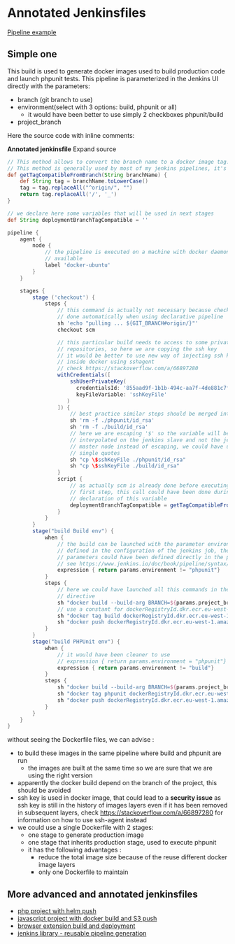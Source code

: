 # Annotated Jenkinsfiles

[Pipeline example](https://www.jenkins.io/doc/book/pipeline/#pipeline-example)

## Simple one

This build is used to generate docker images used to build production code and
launch phpunit tests.
This pipeline is parameterized in the Jenkins UI directly with the parameters:

- branch (git branch to use)
- environment(select with 3 options: build, phpunit or all)
  - it would have been better to use simply 2 checkboxes phpunit/build
- project_branch

Here the source code with inline comments:

**Annotated jenkinsfile** Expand source

<!-- markdownlint-disable MD013 -->

```groovy
// This method allows to convert the branch name to a docker image tag.
// This method is generally used by most of my jenkins pipelines, it's why it has been added to https://github.com/fchastanet/jenkins_library/blob/master/src/fchastanet/Docker.groovy#L31
def getTagCompatibleFromBranch(String branchName) {
    def String tag = branchName.toLowerCase()
    tag = tag.replaceAll("^origin/", "")
    return tag.replaceAll('/', '_')
}

// we declare here some variables that will be used in next stages
def String deploymentBranchTagCompatible = ''

pipeline {
    agent {
        node {
            // the pipeline is executed on a machine with docker daemon 
            // available
            label 'docker-ubuntu'
        }
    }

    stages {
        stage ('checkout') {
            steps {
                // this command is actually not necessary because checkout is 
                // done automatically when using declarative pipeline
                sh 'echo "pulling ... ${GIT_BRANCH#origin/}"'
                checkout scm

                // this particular build needs to access to some private github 
                // repositories, so here we are copying the ssh key
                // it would be better to use new way of injecting ssh key 
                // inside docker using sshagent
                // check https://stackoverflow.com/a/66897280
                withCredentials([
                    sshUserPrivateKey(
                      credentialsId: '855aad9f-1b1b-494c-aa7f-4de881c7f659',
                      keyFileVariable: 'sshKeyFile'
                   )
                ]) {
                    // best practice similar steps should be merged into one 
                    sh 'rm -f ./phpunit/id_rsa'
                    sh 'rm -f ./build/id_rsa'
                    // here we are escaping '$' so the variable will be 
                    // interpolated on the jenkins slave and not the jenkins 
                    // master node instead of escaping, we could have used 
                    // single quotes
                    sh "cp \$sshKeyFile ./phpunit/id_rsa"
                    sh "cp \$sshKeyFile ./build/id_rsa"
                }
                script {
                    // as actually scm is already done before executing the 
                    // first step, this call could have been done during 
                    // declaration of this variable 
                    deploymentBranchTagCompatible = getTagCompatibleFromBranch(GIT_BRANCH)
                }
            }
        }
        stage("build Build env") {
            when {
                // the build can be launched with the parameter environment 
                // defined in the configuration of the jenkins job, these 
                // parameters could have been defined directly in the pipeline
                // see https://www.jenkins.io/doc/book/pipeline/syntax/#parameters
                expression { return params.environment != "phpunit"}
            }
            steps {
                // here we could have launched all this commands in the same sh 
                // directive
                sh "docker build --build-arg BRANCH=${params.project_branch} -t build build"
                // use a constant for dockerRegistryId.dkr.ecr.eu-west-1.amazonaws.com
                sh "docker tag build dockerRegistryId.dkr.ecr.eu-west-1.amazonaws.com/build:${deploymentBranchTagCompatible}"
                sh "docker push dockerRegistryId.dkr.ecr.eu-west-1.amazonaws.com/build:${deploymentBranchTagCompatible}"
            }
        }
        stage("build PHPUnit env") {
            when {
                // it would have been cleaner to use
                // expression { return params.environment = "phpunit"}
                expression { return params.environment != "build"}
            }
            steps {
                sh "docker build --build-arg BRANCH=${params.project_branch} -t phpunit phpunit"
                sh "docker tag phpunit dockerRegistryId.dkr.ecr.eu-west-1.amazonaws.com/phpunit:${deploymentBranchTagCompatible}"
                sh "docker push dockerRegistryId.dkr.ecr.eu-west-1.amazonaws.com/phpunit:${deploymentBranchTagCompatible}"
            }
        }
    }
}
```
<!-- markdownlint-enable MD013 -->

without seeing the Dockerfile files, we can advise :

- to build these images in the same pipeline where build and phpunit are run
  - the images are built at the same time so we are sure that we are using the
    right version
- apparently the docker build depend on the branch of the project, this should
  be avoided
- ssh key is used in docker image, that could lead to a **security issue** as
  ssh key is still in the history of images layers even if it has been removed
  in subsequent layers, check <https://stackoverflow.com/a/66897280> for
  information on how to use ssh-agent instead
- we could use a single Dockerfile with 2 stages:
  - one stage to generate production image
  - one stage that inherits production stage, used to execute phpunit
  - it has the following advantages :
    - reduce the total image size because of the reuse different docker image layers
    - only one Dockerfile to maintain

## More advanced and annotated jenkinsfiles

- [php project with helm push](05-01-Annotated-Jenkinsfiles.md)
- [javascript project with docker build and S3 push](05-02-Annotated-Jenkinsfiles.md)
- [browser extension build and deployment](05-03-Annotated-Jenkinsfiles.md)
- [jenkins library - reusable pipeline generation](05-04-Annotated-Jenkinsfiles.md)
